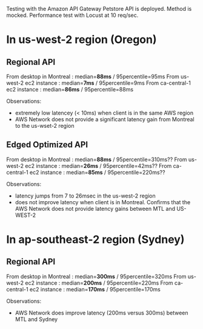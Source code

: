 Testing with the Amazon API Gateway
Petstore API is deployed. Method is mocked.
Performance test with Locust at 10 req/sec.

# In us-west-2 region (Oregon)
## Regional API
From desktop in Montreal : median=**88ms** / 95percentile=95ms
From us-west-2 ec2 instance : median=**7ms** / 95percentile=9ms
From ca-central-1 ec2 instance : median=**86ms** / 95percentile=88ms

Observations:
- extremely low latencey (< 10ms) when client is in the same AWS region
- AWS Network does not provide a significant latency gain from Montreal to the us-wset-2 region

## Edged Optimized API
From desktop in Montreal : median=**88ms** / 95percentile=310ms??
From us-west-2 ec2 instance : median=**26ms** / 95percentile=42ms??
From ca-central-1 ec2 instance : median=**85ms** / 95percentile=220ms??

Observations:
- latency jumps from 7 to 26msec in the us-west-2 region
- does not improve latency when client is in Montreal. Confirms that the AWS Network does not provide latency gains between MTL and US-WEST-2

# In ap-southeast-2 region (Sydney)
## Regional API
From desktop in Montreal : median=**300ms** / 95percentile=320ms
From us-west-2 ec2 instance : median=**200ms** / 95percentile=220ms
From ca-central-1 ec2 instance : median=**170ms** / 95percentile=170ms

Observations:
- AWS Network does improve latency (200ms versus 300ms) between MTL and Sydney

